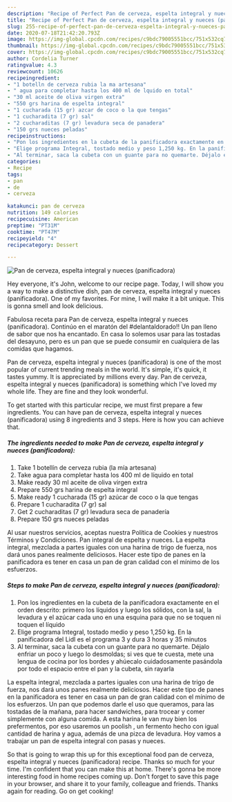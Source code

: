 ```yaml
---
description: "Recipe of Perfect Pan de cerveza, espelta integral y nueces (panificadora)"
title: "Recipe of Perfect Pan de cerveza, espelta integral y nueces (panificadora)"
slug: 255-recipe-of-perfect-pan-de-cerveza-espelta-integral-y-nueces-panificadora
date: 2020-07-18T21:42:20.793Z
image: https://img-global.cpcdn.com/recipes/c9bdc79005551bcc/751x532cq70/pan-de-cerveza-espelta-integral-y-nueces-panificadora-foto-principal.jpg
thumbnail: https://img-global.cpcdn.com/recipes/c9bdc79005551bcc/751x532cq70/pan-de-cerveza-espelta-integral-y-nueces-panificadora-foto-principal.jpg
cover: https://img-global.cpcdn.com/recipes/c9bdc79005551bcc/751x532cq70/pan-de-cerveza-espelta-integral-y-nueces-panificadora-foto-principal.jpg
author: Cordelia Turner
ratingvalue: 4.3
reviewcount: 10626
recipeingredient:
- "1 botelln de cerveza rubia la ma artesana"
- " agua para completar hasta los 400 ml de lquido en total"
- "30 ml aceite de oliva virgen extra"
- "550 grs harina de espelta integral"
- "1 cucharada (15 gr) azcar de coco o la que tengas"
- "1 cucharadita (7 gr) sal"
- "2 cucharaditas (7 gr) levadura seca de panadera"
- "150 grs nueces peladas"
recipeinstructions:
- "Pon los ingredientes en la cubeta de la panificadora exactamente en el orden descrito: primero los líquidos y luego los sólidos, con la sal, la levadura y el azúcar cada uno en una esquina para que no se toquen ni toquen el líquido"
- "Elige programa Integral, tostado medio y peso 1,250 kg. En la panificadora del Lidl es el programa 3 y dura 3 horas y 35 minutos"
- "Al terminar, saca la cubeta con un guante para no quemarte. Déjalo enfriar un poco y luego lo desmoldas; si ves que te cuesta, mete una lengua de cocina por los bordes y ahúecalo cuidadosamente pasándola por todo el espacio entre el pan y la cubeta, sin rayarla"
categories:
- Recipe
tags:
- pan
- de
- cerveza

katakunci: pan de cerveza 
nutrition: 149 calories
recipecuisine: American
preptime: "PT31M"
cooktime: "PT47M"
recipeyield: "4"
recipecategory: Dessert

---
```



![Pan de cerveza, espelta integral y nueces (panificadora)](https://img-global.cpcdn.com/recipes/c9bdc79005551bcc/751x532cq70/pan-de-cerveza-espelta-integral-y-nueces-panificadora-foto-principal.jpg)

Hey everyone, it's John, welcome to our recipe page. Today, I will show you a way to make a distinctive dish, pan de cerveza, espelta integral y nueces (panificadora). One of my favorites. For mine, I will make it a bit unique. This is gonna smell and look delicious.

Fabulosa receta para Pan de cerveza, espelta integral y nueces (panificadora). Continúo en el maratón del #delantaldorado!! Un pan lleno de sabor que nos ha encantado. En casa lo solemos usar para las tostadas del desayuno, pero es un pan que se puede consumir en cualquiera de las comidas que hagamos.

Pan de cerveza, espelta integral y nueces (panificadora) is one of the most popular of current trending meals in the world. It's simple, it's quick, it tastes yummy. It is appreciated by millions every day. Pan de cerveza, espelta integral y nueces (panificadora) is something which I've loved my whole life. They are fine and they look wonderful.


To get started with this particular recipe, we must first prepare a few ingredients. You can have pan de cerveza, espelta integral y nueces (panificadora) using 8 ingredients and 3 steps. Here is how you can achieve that.

<!--inarticleads1-->

##### The ingredients needed to make Pan de cerveza, espelta integral y nueces (panificadora):

1. Take 1 botellín de cerveza rubia (la mía artesana)
1. Take  agua para completar hasta los 400 ml de líquido en total
1. Make ready 30 ml aceite de oliva virgen extra
1. Prepare 550 grs harina de espelta integral
1. Make ready 1 cucharada (15 gr) azúcar de coco o la que tengas
1. Prepare 1 cucharadita (7 gr) sal
1. Get 2 cucharaditas (7 gr) levadura seca de panadería
1. Prepare 150 grs nueces peladas


Al usar nuestros servicios, aceptas nuestra Política de Cookies y nuestros Términos y Condiciones. Pan integral de espelta y nueces. La espelta integral, mezclada a partes iguales con una harina de trigo de fuerza, nos dará unos panes realmente deliciosos. Hacer este tipo de panes en la panificadora es tener en casa un pan de gran calidad con el mínimo de los esfuerzos. 

<!--inarticleads2-->

##### Steps to make Pan de cerveza, espelta integral y nueces (panificadora):

1. Pon los ingredientes en la cubeta de la panificadora exactamente en el orden descrito: primero los líquidos y luego los sólidos, con la sal, la levadura y el azúcar cada uno en una esquina para que no se toquen ni toquen el líquido
1. Elige programa Integral, tostado medio y peso 1,250 kg. En la panificadora del Lidl es el programa 3 y dura 3 horas y 35 minutos
1. Al terminar, saca la cubeta con un guante para no quemarte. Déjalo enfriar un poco y luego lo desmoldas; si ves que te cuesta, mete una lengua de cocina por los bordes y ahúecalo cuidadosamente pasándola por todo el espacio entre el pan y la cubeta, sin rayarla


La espelta integral, mezclada a partes iguales con una harina de trigo de fuerza, nos dará unos panes realmente deliciosos. Hacer este tipo de panes en la panificadora es tener en casa un pan de gran calidad con el mínimo de los esfuerzos. Un pan que podemos darle el uso que queramos, para las tostadas de la mañana, para hacer sandwiches, para trocear y comer simplemente con alguna comida. A esta harina le van muy bien los prefermentos, por eso usaremos un poolish , un fermento hecho con igual cantidad de harina y agua, además de una pizca de levadura. Hoy vamos a trabajar un pan de espelta integral con pasas y nueces. 

So that is going to wrap this up for this exceptional food pan de cerveza, espelta integral y nueces (panificadora) recipe. Thanks so much for your time. I'm confident that you can make this at home. There's gonna be more interesting food in home recipes coming up. Don't forget to save this page in your browser, and share it to your family, colleague and friends. Thanks again for reading. Go on get cooking!

